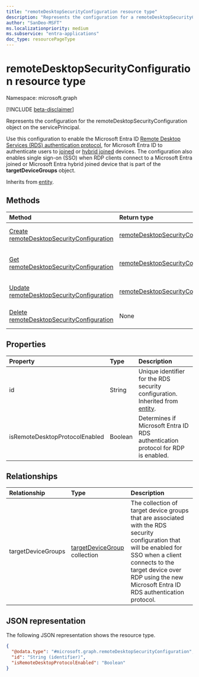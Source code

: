```yaml
---
title: "remoteDesktopSecurityConfiguration resource type"
description: "Represents the configuration for a remoteDesktopSecurityConfiguration object on the servicePrincipal to enable the Microsoft Entra Remote Desktop Services (RDS) authentication protocol and single sign-on (SSO) for clients connecting over RDP to devices that belong to target device groups."
author: "SanDeo-MSFT"
ms.localizationpriority: medium
ms.subservice: "entra-applications"
doc_type: resourcePageType
---
```


# remoteDesktopSecurityConfiguration resource type

Namespace: microsoft.graph

[!INCLUDE [beta-disclaimer](../../includes/beta-disclaimer.md)]

Represents the configuration for the remoteDesktopSecurityConfiguration object on the servicePrincipal.

Use this configuration to enable the Microsoft Entra ID [Remote Desktop Services (RDS) authentication protocol](/openspecs/windows_protocols/ms-rdpbcgr/dc43f040-d75d-49a9-90c6-0c9999281136), for Microsoft Entra ID to authenticate users to [joined](/azure/active-directory/devices/concept-directory-join) or [hybrid joined](/azure/active-directory/devices/concept-hybrid-join) devices. The configuration also enables single sign-on (SSO) when RDP clients connect to a Microsoft Entra joined or Microsoft Entra hybrid joined device that is part of the **targetDeviceGroups** object.

Inherits from [entity](../resources/entity.md).

## Methods
|Method|Return type|Description|
|:---|:---|:---|
|[Create remoteDesktopSecurityConfiguration](../api/serviceprincipal-post-remotedesktopsecurityconfiguration.md)|[remoteDesktopSecurityConfiguration](../resources/remotedesktopsecurityconfiguration.md)|Create a new [remoteDesktopSecurityConfiguration](../resources/remotedesktopsecurityconfiguration.md) object on the servicePrincipal object.|
|[Get remoteDesktopSecurityConfiguration](../api/remotedesktopsecurityconfiguration-get.md)|[remoteDesktopSecurityConfiguration](../resources/remotedesktopsecurityconfiguration.md)|Read the properties and relationships of a [remoteDesktopSecurityConfiguration](../resources/remotedesktopsecurityconfiguration.md) object on the servicePrincipal object.|
|[Update remoteDesktopSecurityConfiguration](../api/remotedesktopsecurityconfiguration-update.md)|[remoteDesktopSecurityConfiguration](../resources/remotedesktopsecurityconfiguration.md)|Update the properties of a [remoteDesktopSecurityConfiguration](../resources/remotedesktopsecurityconfiguration.md) object on the servicePrincipal object.|
|[Delete remoteDesktopSecurityConfiguration](../api/serviceprincipal-delete-remotedesktopsecurityconfiguration.md)|None|Delete a [remoteDesktopSecurityConfiguration](../resources/remotedesktopsecurityconfiguration.md) object on a servicePrincipal object.|


## Properties
|Property|Type|Description|
|:---|:---|:---|
|id|String|Unique identifier for the RDS security configuration. Inherited from [entity](../resources/entity.md).|
|isRemoteDesktopProtocolEnabled|Boolean|Determines if Microsoft Entra ID RDS authentication protocol for RDP is enabled.|

## Relationships
|Relationship|Type|Description|
|:---|:---|:---|
|targetDeviceGroups|[targetDeviceGroup](../resources/targetdevicegroup.md) collection|The collection of target device groups that are associated with the RDS security configuration that will be enabled for SSO when a client connects to the target device over RDP using the new Microsoft Entra ID RDS authentication protocol.|

## JSON representation
The following JSON representation shows the resource type.
<!-- {
  "blockType": "resource",
  "keyProperty": "id",
  "@odata.type": "microsoft.graph.remoteDesktopSecurityConfiguration",
  "baseType": "microsoft.graph.entity",
  "openType": false
}
-->
``` json
{
  "@odata.type": "#microsoft.graph.remoteDesktopSecurityConfiguration",
  "id": "String (identifier)",
  "isRemoteDesktopProtocolEnabled": "Boolean"
}
```
